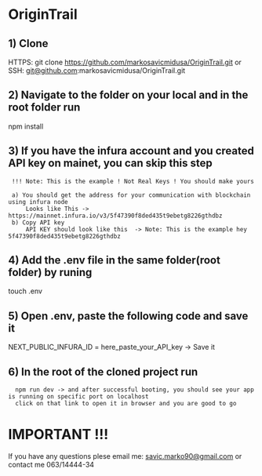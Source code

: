 # OriginTrail

## 1) Clone
 
   HTTPS: git clone https://github.com/markosavicmidusa/OriginTrail.git 
   or
   SSH: git@github.com:markosavicmidusa/OriginTrail.git

## 2) Navigate to the folder on your local and in the root folder run
   npm install
   
## 3) If you have the infura account and you created API key on mainet, you can skip this step
     !!! Note: This is the example ! Not Real Keys ! You should make yours

     a) You should get the address for your communication with blockchain using infura node 
         Looks like This -> https://mainnet.infura.io/v3/5f47390f8ded435t9ebetg8226gthdbz
     b) Copy API key
         API KEY should look like this  -> Note: This is the example hey 5f47390f8ded435t9ebetg8226gthdbz

## 4) Add the .env file in the same folder(root folder) by runing
   touch .env

## 5) Open .env, paste the following code and save it
   NEXT_PUBLIC_INFURA_ID = here_paste_your_API_key 
   -> Save it

## 6) In the root of the cloned project run
      npm run dev -> and after successful booting, you should see your app is running on specific port on localhost
      click on that link to open it in browser and you are good to go

# IMPORTANT !!! 
 If you have any questions plese email me: savic.marko90@gmail.com or contact me 063/14444-34


